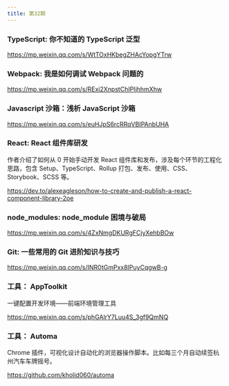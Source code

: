 ```yaml
---
title: 第32期
---
```


### TypeScript: 你不知道的 TypeScript 泛型

https://mp.weixin.qq.com/s/WtTOxHKbegZHAcYopgYTrw

### Webpack: 我是如何调试 Webpack 问题的

https://mp.weixin.qq.com/s/RExi2XnpstChIPIjhhmXhw

### Javascript 沙箱：浅析 JavaScript 沙箱

https://mp.weixin.qq.com/s/euHJpS6rcRRqVBIPAnbUHA

### React: React 组件库研发

作者介绍了如何从 0 开始手动开发 React 组件库和发布，涉及每个环节的工程化思路，包含 Setup、TypeScript、Rollup 打包、发布、使用、CSS、Storybook、SCSS 等。

https://dev.to/alexeagleson/how-to-create-and-publish-a-react-component-library-2oe

### node_modules: node_module 困境与破局

https://mp.weixin.qq.com/s/4ZxNmgDKURgFCjyXehbBOw

### Git: 一些常用的 Git 进阶知识与技巧

https://mp.weixin.qq.com/s/INR0tGmPxx8IPuyCqgwB-g

### 工具： AppToolkit

一键配置开发环境——前端环境管理工具

https://mp.weixin.qq.com/s/phGAlrY7Luu4S_3gf9QmNQ

### 工具： Automa

Chrome 插件，可视化设计自动化的浏览器操作脚本。比如每三个月自动续签杭州汽车车牌摇号。

https://github.com/kholid060/automa
